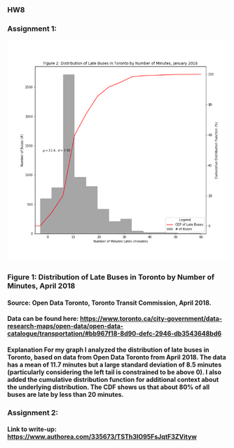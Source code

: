 
### HW8 

### Assignment 1:


![alt text](HW8_figure1.png)


### Figure 1: Distribution of Late Buses in Toronto by Number of Minutes, April 2018

#### Source: Open Data Toronto, Toronto Transit Commission, April 2018. 
#### Data can be found here: https://www.toronto.ca/city-government/data-research-maps/open-data/open-data-catalogue/transportation/#bb967f18-8d90-defc-2946-db3543648bd6

#### Explanation For my graph I analyzed the distribution of late buses in Toronto, based on data from Open Data Toronto from April 2018. The data has a mean of 11.7 minutes but a large standard deviation of 8.5 minutes (particularly considering the left tail is constrained to be above 0). I also added the cumulative distribution function for additional context about the underlying distribution. The CDF shows us that about 80% of all buses are late by less than 20 minutes. 

### Assignment 2:

#### Link to write-up: https://www.authorea.com/335673/TSTh3IO95FsJqtF3ZVityw